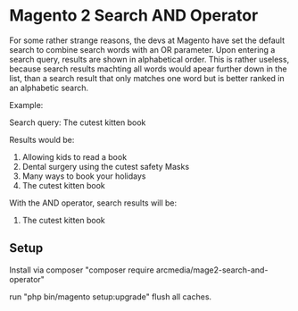 # Magento 2 Search AND Operator #
For some rather strange reasons, the devs at Magento have set the default search to combine search words with an OR parameter. 
Upon entering a search query, results are shown in alphabetical order. This is rather useless, because search results machting all
words would apear further down in the list, than a search result that only matches one word but is better ranked in an alphabetic search. 

Example: 

Search query: The cutest kitten book

Results would be: 

1. Allowing kids to read a book
2. Dental surgery using the cutest safety Masks
3. Many ways to book your holidays
4. The cutest kitten book 

With the AND operator, search results will be:

1. The cutest kitten book

## Setup ##
Install via composer "composer require arcmedia/mage2-search-and-operator"

run "php bin/magento setup:upgrade"
flush all caches.

